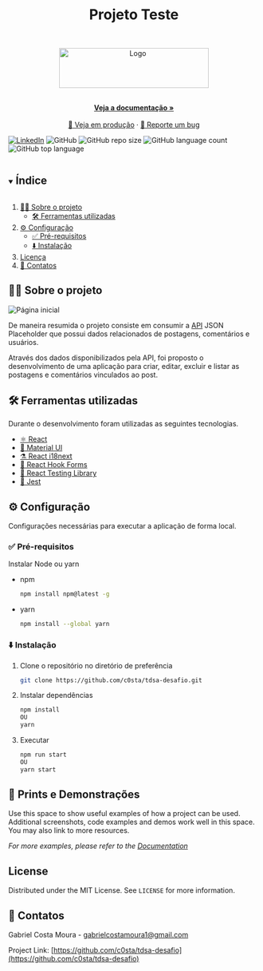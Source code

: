 <h1 align="center">Projeto Teste</h1>

<br />
<p align="center">
  <a href="https://github.com/c0sta/tdsa-desafio">
    <img src="https://res.cloudinary.com/programathor/image/upload/c_fit,h_130,w_130/v1610829399/mrswocivekw67qvlno5y.png" alt="Logo" width="300" height="80">
  </a>

  <p align="center">
    <br />
    <a href="https://github.com/c0sta/tdsa-desafio"><strong>Veja a documentação »</strong></a>
    <br />
    <br />
    <a href="https://tdsa-desafio.vercel.app/">🚀 Veja em produção</a>
    ·
    <a href="https://github.com/c0sta/tdsa-desafio/issues"> 🐛 Reporte um bug</a>
  </p>
</p>

[![LinkedIn][linkedin-shield]](https://www.linkedin.com/in/gabriel-costa-0761a2166/)
![GitHub](https://img.shields.io/github/license/c0sta/tdsa-desafio?color=%23)
![GitHub repo size](https://img.shields.io/github/repo-size/c0sta/tdsa-desafio?color=%23)
![GitHub language count](https://img.shields.io/github/languages/count/c0sta/tdsa-desafio?color=%23)
![GitHub top language](https://img.shields.io/github/languages/top/c0sta/tdsa-desafio?color=%23)

<!-- TABLE OF CONTENTS -->
<details open="open">
  <summary><h2 style="display: inline-block">Índice</h2></summary>
  <ol>
    <li>
      <a href="#about-the-project">👨‍💻 Sobre o projeto</a>
      <ul>
        <li><a href="#built-with">🛠️ Ferramentas utilizadas</a></li>
      </ul>
    </li>
    <li>
      <a href="#getting-started">⚙️ Configuração</a>
      <ul>
        <li><a href="#prerequisites">✅ Pré-requisitos</a></li>
        <li><a href="#installation">⬇️ Instalação</a></li>
      </ul>
    </li>
    <li><a href="#license">Licença</a></li>
    <li><a href="#contact">📧 Contatos</a></li>
  </ol>
</details>

<!-- ABOUT THE PROJECT -->

## 👨‍💻 Sobre o projeto

![Página inicial](https://user-images.githubusercontent.com/36762964/105745268-dd36a100-5f1c-11eb-9d25-6c8427627d38.png)

De maneira resumida o projeto consiste em consumir a [API](https://jsonplaceholder.typicode.com/) JSON Placeholder que possui dados relacionados de postagens, comentários e usuários.

Através dos dados disponibilizados pela API, foi proposto o desenvolvimento de uma aplicação para criar, editar, excluir e listar as postagens e comentários vinculados ao post.

## 🛠️ Ferramentas utilizadas

Durante o desenvolvimento foram utilizadas as seguintes tecnologias.

- [⚛️ React](https://reactjs.org/docs/getting-started.html)
- [💅 Material UI](https://material-ui.com/)
- [⚗️ React i18next](https://react.i18next.com/)
- [📜 React Hook Forms](React-hook-form.com)
- [🐐 React Testing Library](https://testing-library.com/docs/react-testing-library/intro/)
- [🧪 Jest](https://jestjs.io/docs/en/tutorial-react)

<!-- GETTING STARTED -->

## ⚙️ Configuração

Configurações necessárias para executar a aplicação de forma local.

### ✅ Pré-requisitos

Instalar Node ou yarn

- npm
  ```sh
  npm install npm@latest -g
  ```
- yarn

  ```sh
  npm install --global yarn

  ```

### ⬇️ Instalação

1. Clone o repositório no diretório de preferência
   ```sh
   git clone https://github.com/c0sta/tdsa-desafio.git
   ```
2. Instalar dependências
   ```sh
   npm install
   OU
   yarn
   ```
3. Executar
   ```sh
   npm run start
   OU
   yarn start
   ```

## 📸 Prints e Demonstrações

Use this space to show useful examples of how a project can be used. Additional screenshots, code examples and demos work well in this space. You may also link to more resources.

_For more examples, please refer to the [Documentation](https://example.com)_

<!-- LICENSE -->

## License

Distributed under the MIT License. See `LICENSE` for more information.

<!-- CONTACT -->

## 📧 Contatos

Gabriel Costa Moura - gabrielcostamoura1@gmail.com

Project Link: [https://github.com/c0sta/tdsa-desafio](https://github.com/c0sta/tdsa-desafio)

<!-- MARKDOWN LINKS & IMAGES -->
<!-- https://www.markdownguide.org/basic-syntax/#reference-style-links -->

[contributors-shield]: https://img.shields.io/github/contributors/c0sta/repo.svg?style=for-the-badge
[contributors-url]: https://github.com/c0sta/repo/graphs/contributors
[forks-shield]: https://img.shields.io/github/forks/c0sta/repo.svg?style=for-the-badge
[forks-url]: https://github.com/c0sta/repo/network/members
[stars-shield]: https://img.shields.io/github/stars/c0sta/repo.svg?style=for-the-badge
[stars-url]: https://github.com/c0sta/repo/stargazers
[issues-shield]: https://img.shields.io/github/issues/c0sta/repo.svg?style=for-the-badge
[issues-url]: https://github.com/c0sta/repo/issues
[license-shield]: https://img.shields.io/github/license/c0sta/repo.svg?style=for-the-badge
[license-url]: https://github.com/c0sta/repo/blob/master/LICENSE.txt
[linkedin-shield]: https://img.shields.io/badge/-LinkedIn-black.svg?style=for-the-badge&logo=linkedin&colorB=555
[linkedin-url]: https://linkedin.com/in/c0sta
